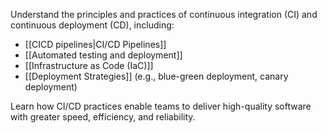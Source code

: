Understand the principles and practices of continuous integration (CI) and continuous deployment (CD), including:

- [[CICD pipelines|CI/CD Pipelines]]
- [[Automated testing and deployment]]
- [[Infrastructure as Code (IaC)]]
- [[Deployment Strategies]] (e.g., blue-green deployment, canary deployment)

Learn how CI/CD practices enable teams to deliver high-quality software with greater speed, efficiency, and reliability.